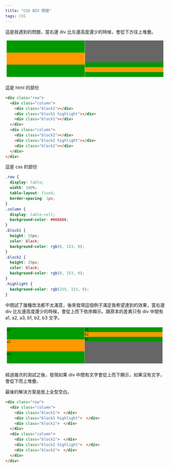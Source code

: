 ```yaml
---
title: "CSS DIV 問題"
tags: CSS
---
```


這是我遇到的問題，當右邊 div 比左邊高度還少的時候，會從下方往上堆疊。

![](/assets/images/2018-01-26-css-div-problem/002.png)

這是 html 的部份

```html
<div class="row">
  <div class="column">
    <div class="block1"></div>
    <div class="block1 highlight"></div>
    <div class="block1"></div>
  </div>
  <div class="column">
    <div class="block2"></div>
    <div class="block2 highlight"></div>
    <div class="block2"></div>
  </div>
</div>
```

這是 css 的部份

```css
.row {
  display: table;
  width: 100%;
  table-layout: fixed;
  border-spacing: 1px;
}
.column {
  display: table-cell;
  background-color: #666666;
}
.block1 {
  height: 50px;
  color: black;
  background-color: rgb(0, 153, 0);
}
.block2 {
  height: 20px;
  color: black;
  background-color: rgb(0, 153, 0);
}
.highlight {
  background-color: rgb(255, 153, 0);
}
```

中間試了幾種改法都不太滿意，後來發現這個例子滿足我希望達到的效果，當右邊 div 比左邊高度還少的時候，會從上而下依序顯示。跟原本的差異只有 div 中間有 a1, a2, a3, b1, b2, b3 文字。

![](/assets/images/2018-01-26-css-div-problem/001.png)

經過幾次的測試之後，發現如果 div 中間有文字會從上而下顯示，如果沒有文字，會從下而上堆疊。

最後的解決方案是放上全型空白。

```html
<div class="row">
  <div class="column">
    <div class="block1">　</div>
    <div class="block1 highlight">　</div>
    <div class="block1">　</div>
  </div>
  <div class="column">
    <div class="block2">　</div>
    <div class="block2 highlight">　</div>
    <div class="block2">　</div>
  </div>
</div>
```
